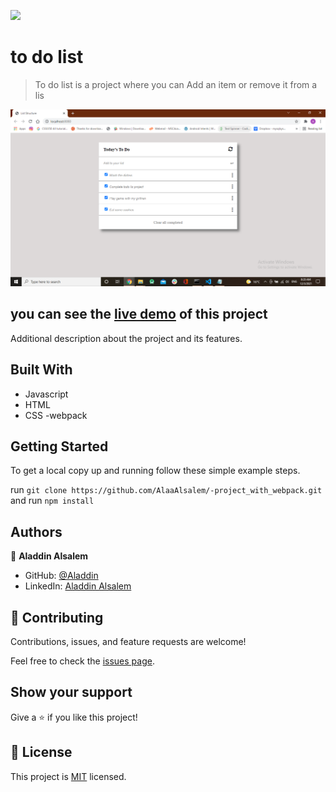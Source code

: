 ![](https://img.shields.io/badge/Microverse-blueviolet)

# to do list

> To do list is a project where you can Add an item or remove it from a lis 

![screenshot](./app_screenshot.png)
## you can see the  [live demo](https://alaaalsalem.github.io/todo_list/) of this project

Additional description about the project and its features.

## Built With

- Javascript
- HTML
- CSS
-webpack

## Getting Started

To get a local copy up and running follow these simple example steps.

run `git clone https://github.com/AlaaAlsalem/-project_with_webpack.git` and run `npm install`



## Authors

👤 **Aladdin Alsalem**


- GitHub: [@Aladdin](https://github.com/AlaaAlsalem)
- LinkedIn: [Aladdin Alsalem](https://www.linkedin.com/in/aladdin-alsalem-5a68ba1a0/)
## 🤝 Contributing

Contributions, issues, and feature requests are welcome!

Feel free to check the [issues page](../../issues/).

## Show your support

Give a ⭐️ if you like this project!


## 📝 License

This project is [MIT](./MIT.md) licensed.
